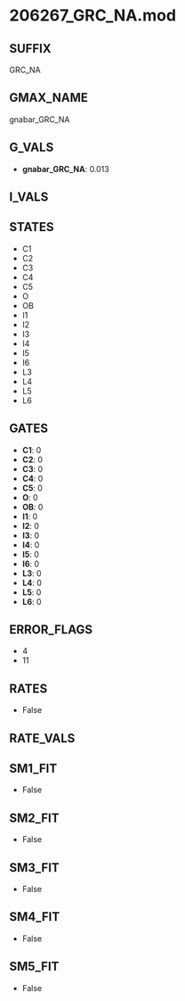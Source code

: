 # 206267_GRC_NA.mod

## SUFFIX

GRC_NA

## GMAX_NAME

gnabar_GRC_NA

## G_VALS

- **gnabar_GRC_NA**: 0.013

## I_VALS


## STATES

- C1
- C2
- C3
- C4
- C5
- O
- OB
- I1
- I2
- I3
- I4
- I5
- I6
- L3
- L4
- L5
- L6

## GATES

- **C1**: 0
- **C2**: 0
- **C3**: 0
- **C4**: 0
- **C5**: 0
- **O**: 0
- **OB**: 0
- **I1**: 0
- **I2**: 0
- **I3**: 0
- **I4**: 0
- **I5**: 0
- **I6**: 0
- **L3**: 0
- **L4**: 0
- **L5**: 0
- **L6**: 0

## ERROR_FLAGS

- 4
- 11

## RATES

- False

## RATE_VALS


## SM1_FIT

- False

## SM2_FIT

- False

## SM3_FIT

- False

## SM4_FIT

- False

## SM5_FIT

- False

